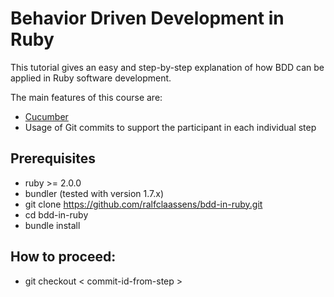 # Behavior Driven Development in Ruby

This tutorial gives an easy and step-by-step explanation of how BDD can be applied in Ruby software development.

The main features of this course are:

* [Cucumber](https://github.com/cucumber/cucumber)
* Usage of Git commits to support the participant in each individual step

## Prerequisites

* ruby >= 2.0.0
* bundler (tested with version 1.7.x)
* git clone https://github.com/ralfclaassens/bdd-in-ruby.git
* cd bdd-in-ruby
* bundle install

## How to proceed:
* git checkout < commit-id-from-step >
